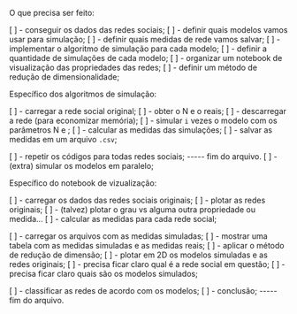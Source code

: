 O que precisa ser feito:

[ ] - conseguir os dados das redes sociais;
[ ] - definir quais modelos vamos usar para simulação;
[ ] - definir quais medidas de rede vamos salvar;
[ ] - implementar o algoritmo de simulação para cada modelo;
[ ] - definir a quantidade de simulações de cada modelo;
[ ] - organizar um notebook de visualização das propriedades das redes;
[ ] - definir um método de redução de dimensionalidade;


Específico dos algoritmos de simulação:

[ ] - carregar a rede social original;
[ ] - obter o N e o <k> reais;
[ ] - descarregar a rede (para economizar memória);
[ ] - simular `i` vezes o modelo com os parâmetros N e <k>;
[ ] - calcular as medidas das simulações;
[ ] - salvar as medidas em um arquivo `.csv`;

[ ] - repetir os códigos para todas redes sociais;
----- fim do arquivo.
[ ] - (extra) simular os modelos em paralelo;


Específico do notebook de vizualização:

[ ] - carregar os dados das redes sociais originais;
[ ] - plotar as redes originais;
[ ] - (talvez) plotar o grau vs alguma outra propriedade ou medida...
[ ] - calcular as medidas para cada rede social;

[ ] - carregar os arquivos com as medidas simuladas;
[ ] - mostrar uma tabela com as medidas simuladas e as medidas reais;
[ ] - aplicar o método de redução de dimensão;
[ ] - plotar em 2D os modelos simuladas e as redes originais;
	[ ] - precisa ficar claro qual é a rede social em questão;
	[ ] - precisa ficar claro quais são os modelos simulados;

[ ] - classificar as redes de acordo com os modelos;
[ ] - conclusão;
----- fim do arquivo.


